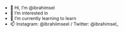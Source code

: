 - 👋 Hi, I’m @ibrahimsel
- 👀 I’m interested in
- 🌱 I’m currently learning to learn
- 📫 Instagram: @ibrahiimseel / Twitter: @ibrahimsel_
